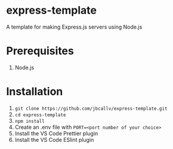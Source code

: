 # express-template
A template for making Express.js servers using Node.js

# Prerequisites
1. Node.js

# Installation
1. `git clone https://github.com/jbcallv/express-template.git`
2. `cd express-template`
3. `npm install`
4. Create an .env file with `PORT=<port number of your choice>`
5. Install the VS Code Prettier plugin
6. Install the VS Code ESlint plugin
